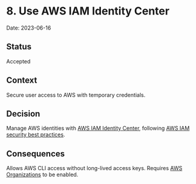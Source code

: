 # 8. Use AWS IAM Identity Center

Date: 2023-06-16

## Status

Accepted

## Context

Secure user access to AWS with temporary credentials.

## Decision

Manage AWS identities with [AWS IAM Identity Center][iam-identity-center], 
following [AWS IAM security best practices][iam-best-practices].

## Consequences

Allows AWS CLI access without long-lived access keys.
Requires [AWS Organizations][organizations] to be enabled.

[iam-best-practices]: https://docs.aws.amazon.com/IAM/latest/UserGuide/best-practices.html#bp-users-federation-idp
[iam-identity-center]: https://aws.amazon.com/iam/identity-center/
[organizations]: https://docs.aws.amazon.com/organizations/latest/userguide/orgs_introduction.html
